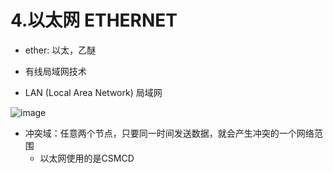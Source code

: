 # 4.以太网  ETHERNET

* ether: 以太，乙醚

* 有线局域网技术  
* LAN (Local Area Network) 局域网  

![image](https://user-images.githubusercontent.com/58176267/178922870-50e34798-c450-4578-b871-2afcc04f7d26.png)  


* 冲突域：任意两个节点，只要同一时间发送数据，就会产生冲突的一个网络范围  
    * 以太网使用的是CSMCD
